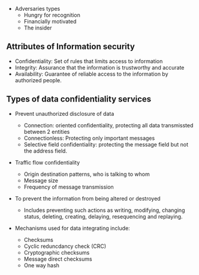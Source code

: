 - Adversaries types
    - Hungry for recognition
    - Financially motivated
    - The insider

## Attributes of Information security
- Confidentiality: Set of rules that limits access to information
- Integrity: Assurance that the information is trustworthy and accurate
- Availability: Guarantee of reliable access to the information by authorized people.

## Types of data confidentiality services
- Prevent unauthorized disclosure of data
    - Connection: oriented confidentiality, protecting all data transmissted between 2 entities
    - Connectionless: Protecting only important messages
    - Selective field confidentiality: protecting the message field but not the address field.
- Traffic flow confidentiality
    - Origin destination patterns, who is talking to whom
    - Message size
    - Frequency of message transmission

- To prevent the information from being altered or destroyed
    - Includes preventing such actions as writing, modifying, changing status, deleting, creating, delaying, resequencing and replaying.
- Mechanisms used for data integrating include:
    - Checksums
    - Cyclic reduncdancy check (CRC)
    - Cryptographic checksums
    - Message direct checksums
    - One way hash
